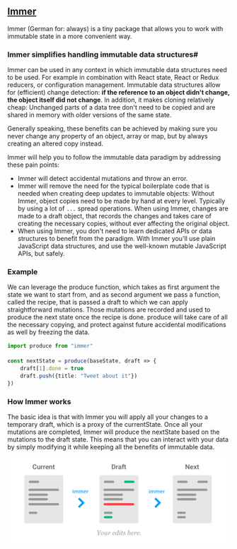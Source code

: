 ## [Immer](https://immerjs.github.io/immer/)

Immer (German for: always) is a tiny package that allows you to work with immutable state in
a more convenient way.

### Immer simplifies handling immutable data structures#

Immer can be used in any context in which immutable data structures need to be used.
For example in combination with React state, React or Redux reducers, or configuration management.
Immutable data structures allow for (efficient) change detection: **if the reference to an object
didn't change, the object itself did not change**. In addition, it makes cloning relatively
cheap: Unchanged parts of a data tree don't need to be copied and are shared in memory with
older versions of the same state.

Generally speaking, these benefits can be achieved by making sure you never change any property
of an object, array or map, but by always creating an altered copy instead.

Immer will help you to follow the immutable data paradigm by addressing these pain points:

- Immer will detect accidental mutations and throw an error.
- Immer will remove the need for the typical boilerplate code that is needed when creating deep 
  updates to immutable objects: Without Immer, object copies need to be made by hand at every
  level. Typically by using a lot of `...` spread operations. When using Immer, changes are made to 
  a draft object, that records the changes and takes care of creating the necessary copies,
  without ever affecting the original object.
- When using Immer, you don't need to learn dedicated APIs or data structures to benefit from the 
  paradigm. With Immer you'll use plain JavaScript data structures, and use the well-known 
  mutable JavaScript APIs, but safely.

### Example

We can leverage the produce function, which takes as first argument the state we want to
start from, and as second argument we pass a function, called the recipe, that is passed a draft
to which we can apply straightforward mutations. Those mutations are recorded and used to produce
the next state once the recipe is done. produce will take care of all the necessary copying,
and protect against future accidental modifications as well by freezing the data.

```typescript
import produce from "immer"

const nextState = produce(baseState, draft => {
    draft[1].done = true
    draft.push({title: "Tweet about it"})
})
```

### How Immer works

The basic idea is that with Immer you will apply all your changes to a temporary draft,
which is a proxy of the currentState. Once all your mutations are completed, Immer will produce
the nextState based on the mutations to the draft state. This means that you can interact
with your data by simply modifying it while keeping all the benefits of immutable data.

![immer.png](images/immer.png)

